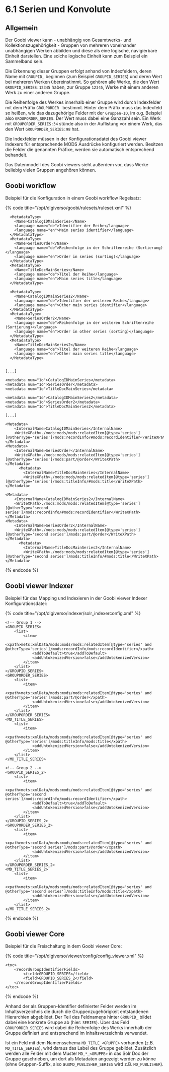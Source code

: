 # 6.1 Serien und Konvolute

## Allgemein

Der Goobi viewer kann - unabhängig von Gesamtwerks- und Kollektionszugehörigkeit - Gruppen von mehreren voneinander unabhängigen Werken abbilden und diese als eine logische, navigierbare Einheit darstellen. Eine solche logische Einheit kann zum Beispiel ein Sammelband sein.

Die Erkennung dieser Gruppen erfolgt anhand von Indexfeldern, deren Name mit `GROUPID_` beginnen \(zum Beispiel `GROUPID_SERIES`\) und deren Wert bei mehreren Werken übereinstimmt. So gehören alle Werke, die den Wert `GROUPID_SERIES:12345` haben, zur Gruppe `12345`, Werke mit einem anderen Werk zu einer anderen Gruppe.

Die Reihenfolge des Werkes innerhalb einer Gruppe wird durch Indexfelder mit dem Präfix `GROUPORDER_` bestimmt. Hinter dem Präfix muss das Indexfeld so heißen, wie das dazugehörige Felder mit der `Gruppen-ID`, im o.g. Beispiel also `GROUPORDER_SERIES`. Der Wert muss dabei eine Ganzzahl sein. Ein Werk mit `GROUPORDER_SERIES:34` stünde also in der Auflistung vor einem Werk, das den Wert `GROUPORDER_SERIES:98` hat.

Die Indexfelder müssen in der Konfigurationsdatei des Goobi viewer Indexers für entsprechende MODS Ausdrücke konfiguriert werden. Besitzen die Felder die genannten Präfixe, werden sie automatisch entsprechend behandelt.

Das Datenmodell des Goobi viewers sieht außerdem vor, dass Werke beliebig vielen Gruppen angehören können.

## Goobi workflow

Beispiel für die Konfiguration in einem Goobi workflow Regelsatz:

{% code title="/opt/digiverso/goobi/rulesets/ruleset.xml" %}
```markup
  <MetadataType>
    <Name>CatalogIDMainSeries</Name>
    <language name="de">Identifier der Reihe</language>
    <language name="en">Main series identifier</language>
  </MetadataType>
  <MetadataType>
    <Name>SeriesOrder</Name>
    <language name="de">Reihenfolge in der Schriftenreihe (Sortierung)</language>
    <language name="en">Order in series (sorting)</language>
  </MetadataType>
  <MetadataType>
    <Name>TitleDocMainSeries</Name>
    <language name="de">Titel der Reihe</language>
    <language name="en">Main series title</language>
  </MetadataType>
  
  <MetadataType>
    <Name>CatalogIDMainSeries2</Name>
    <language name="de">Identifier der weiteren Reihe</language>
    <language name="en">Other main series identifier</language>
  </MetadataType>
  <MetadataType>
    <Name>SeriesOrder2</Name>
    <language name="de">Reihenfolge in der weiteren Schriftenreihe (Sortierung)</language>
    <language name="en">Order in other series (sorting)</language>
  </MetadataType>
  <MetadataType>
    <Name>TitleDocMainSeries2</Name>
    <language name="de">Titel der weiteren Reihe</language>
    <language name="en">Other main series title</language>
  </MetadataType>


[...]

<metadata num="1o">CatalogIDMainSeries</metadata>
<metadata num="1o">SeriesOrder</metadata>
<metadata num="1o">TitleDocMainSeries</metadata>

<metadata num="1o">CatalogIDMainSeries2</metadata>
<metadata num="1o">SeriesOrder2</metadata>
<metadata num="1o">TitleDocMainSeries2</metadata>

[...]

<Metadata>
    <InternalName>CatalogIDMainSeries</InternalName>
    <WriteXPath>./mods:mods/mods:relatedItem[@type='series'][@otherType='series']/mods:recordInfo/#mods:recordIdentifier</WriteXPath>
</Metadata>
<Metadata>
    <InternalName>SeriesOrder</InternalName>
    <WriteXPath>./mods:mods/mods:relatedItem[@type='series'][@otherType='series']/mods:part/@order</WriteXPath>
</Metadata>
      <Metadata>
        <InternalName>TitleDocMainSeries</InternalName>
        <WriteXPath>./mods:mods/mods:relatedItem[@type='series'][@otherType='series']/mods:titleInfo/#mods:title</WriteXPath>
</Metadata>

<Metadata>
    <InternalName>CatalogIDMainSeries2</InternalName>
    <WriteXPath>./mods:mods/mods:relatedItem[@type='series'][@otherType='second series']/mods:recordInfo/#mods:recordIdentifier</WriteXPath>
</Metadata>
<Metadata>
    <InternalName>SeriesOrder2</InternalName>
    <WriteXPath>./mods:mods/mods:relatedItem[@type='series'][@otherType='second series']/mods:part/@order</WriteXPath>
</Metadata>
      <Metadata>
        <InternalName>TitleDocMainSeries2</InternalName>
        <WriteXPath>./mods:mods/mods:relatedItem[@type='series'][@otherType='second series']/mods:titleInfo/#mods:title</WriteXPath>
</Metadata>
```
{% endcode %}

## Goobi viewer Indexer

Beispiel für das Mapping und Indexieren in der Goobi viewer Indexer Konfigurationsdatei:

{% code title="/opt/digiverso/indexer/solr\_indexerconfig.xml" %}
```markup
<!-- Group 1 -->
<GROUPID_SERIES>
    <list>
        <item>
            <xpath>mets:xmlData/mods:mods/mods:relatedItem[@type='series' and @otherType='series']/mods:recordInfo/mods:recordIdentifier</xpath>
            <addToDefault>true</addToDefault>
            <addUntokenizedVersion>false</addUntokenizedVersion>
        </item>
    </list>
</GROUPID_SERIES>
<GROUPORDER_SERIES>
    <list>
        <item>
            <xpath>mets:xmlData/mods:mods/mods:relatedItem[@type='series' and @otherType='series']/mods:part/@order</xpath>
            <addUntokenizedVersion>false</addUntokenizedVersion>
        </item>
    </list>
</GROUPORDER_SERIES>
<MD_TITLE_SERIES>
    <list>
        <item>
            <xpath>mets:xmlData/mods:mods/mods:relatedItem[@type='series' and @otherType='series']/mods:titleInfo/mods:title</xpath>
            <addUntokenizedVersion>false</addUntokenizedVersion>
        </item>
    </list>
</MD_TITLE_SERIES>

<!-- Group 2 -->
<GROUPID_SERIES_2>
    <list>
        <item>
            <xpath>mets:xmlData/mods:mods/mods:relatedItem[@type='series' and @otherType='second series']/mods:recordInfo/mods:recordIdentifier</xpath>
            <addToDefault>true</addToDefault>
            <addUntokenizedVersion>false</addUntokenizedVersion>
        </item>
    </list>
</GROUPID_SERIES_2>
<GROUPORDER_SERIES_2>
    <list>
        <item>
            <xpath>mets:xmlData/mods:mods/mods:relatedItem[@type='series' and @otherType='second series']/mods:part/@order</xpath>
            <addUntokenizedVersion>false</addUntokenizedVersion>
        </item>
    </list>
</GROUPORDER_SERIES_2>
<MD_TITLE_SERIES_2>
    <list>
        <item>
            <xpath>mets:xmlData/mods:mods/mods:relatedItem[@type='series' and @otherType='second series']/mods:titleInfo/mods:title</xpath>
            <addUntokenizedVersion>false</addUntokenizedVersion>
        </item>
    </list>
</MD_TITLE_SERIES_2>
```
{% endcode %}

## Goobi viewer Core

Beispiel für die Freischaltung in dem Goobi viewer Core:

{% code title="/opt/digiverso/viewer/config/config\_viewer.xml" %}
```markup
<toc>
	<recordGroupIdentifierFields>
		<field>GROUPID_SERIES</field>
		<field>GROUPID_SERIES_2</field>
	</recordGroupIdentifierFields>
</toc>
```
{% endcode %}

Anhand der als Gruppen-Identifier definierter Felder werden im Inhaltsverzeichnis die durch die Gruppenzugehörigkeit entstandenen Hierarchien abgebildet. Der Teil des Feldnamens hinter `GROUPID_` bildet dabei eine konkrete Gruppe ab \(hier: `SERIES`\). Über das Feld `GROUPORDER_SERIES` wird dabei die Reihenfolge des Werks innerhalb der Gruppe definiert und entsprechend im Inhaltsverzeichnis verwendet. 

Ist ein Feld mit dem Namensschema `MD_TITLE_<GRUPPE>` vorhanden \(z.B. `MD_TITLE_SERIES`\), wird daraus das Label des Gruppe gebildet. Zusätzlich werden alle Felder mit dem Muster `MD_*_<GRUPPE>` in das Solr Doc der Gruppe geschrieben, um dort als Metadaten angezeigt werden zu könne \(ohne Gruppen-Suffix, also aus`MD_PUBLISHER_SERIES` wird z.B. `MD_PUBLISHER`\).

